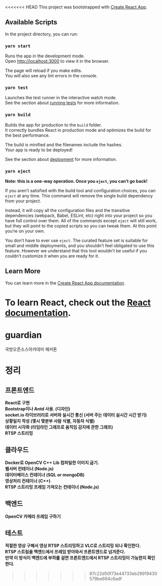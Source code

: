 <<<<<<< HEAD
This project was bootstrapped with [Create React App](https://github.com/facebook/create-react-app).

## Available Scripts

In the project directory, you can run:

### `yarn start`

Runs the app in the development mode.<br />
Open [http://localhost:3000](http://localhost:3000) to view it in the browser.

The page will reload if you make edits.<br />
You will also see any lint errors in the console.

### `yarn test`

Launches the test runner in the interactive watch mode.<br />
See the section about [running tests](https://facebook.github.io/create-react-app/docs/running-tests) for more information.

### `yarn build`

Builds the app for production to the `build` folder.<br />
It correctly bundles React in production mode and optimizes the build for the best performance.

The build is minified and the filenames include the hashes.<br />
Your app is ready to be deployed!

See the section about [deployment](https://facebook.github.io/create-react-app/docs/deployment) for more information.

### `yarn eject`

**Note: this is a one-way operation. Once you `eject`, you can’t go back!**

If you aren’t satisfied with the build tool and configuration choices, you can `eject` at any time. This command will remove the single build dependency from your project.

Instead, it will copy all the configuration files and the transitive dependencies (webpack, Babel, ESLint, etc) right into your project so you have full control over them. All of the commands except `eject` will still work, but they will point to the copied scripts so you can tweak them. At this point you’re on your own.

You don’t have to ever use `eject`. The curated feature set is suitable for small and middle deployments, and you shouldn’t feel obligated to use this feature. However we understand that this tool wouldn’t be useful if you couldn’t customize it when you are ready for it.

## Learn More

You can learn more in the [Create React App documentation](https://facebook.github.io/create-react-app/docs/getting-started).

To learn React, check out the [React documentation](https://reactjs.org/).
=======
# guardian
국방오픈소스아카데미 해커톤

# 정리

## 프론트엔드
**React로 구현  
Bootstrap이나 Antd 사용. (디자인)  
socket.io 라이브러리로 서버와 실시간 통신 (서버 주는 데이터 실시간 시간 받기)  
상황일지 작성 (몇시 몇분부 사람 식별, 자동차 식별)  
데이터 시각화 (타임라인 그래프로 움직임 감지에 관한 그래프)  
RTSP 스트리밍**


## 클라우드
**Docker로 OpenCV C++ Lib 컴파일한 이미지 굽기.  
웹서버 컨테이너 (Node.js)  
데이터베이스 컨테이너 (SQL or mongoDB)  
영상처리 컨테이너 (C++)  
RTSP 스트리밍 프레임 가져오는 컨테이너 (Node.js)**

## 백엔드
**OpenCV 카메라 프레임 구하기**



## 테스트  
**적절한 영상 구해서 영상 RTSP 스트리밍하고 VLC로 스트리밍 되나 확인한다.  
RTSP 스트림을 백엔드에서 프레임 받아와서 프론트엔드로 넘겨준다.  
만약 이 방식이 백엔드에 부하를 걸면 프론트엔드에서 RTSP 스트리밍이 가능한지 확인한다.**
>>>>>>> 87c22d50f73e44733eb28919430579be694c6adf
